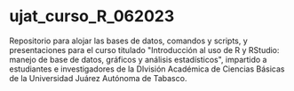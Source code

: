 # ujat_curso_R_062023
Repositorio para alojar las bases de datos, comandos y scripts, y presentaciones para el curso titulado "Introducción al uso de R y RStudio: manejo de base de datos, gráficos y análisis estadísticos", impartido a estudiantes e investigadores de la DIvisión Académica de Ciencias Básicas de la Universidad Juárez Autónoma de Tabasco.
